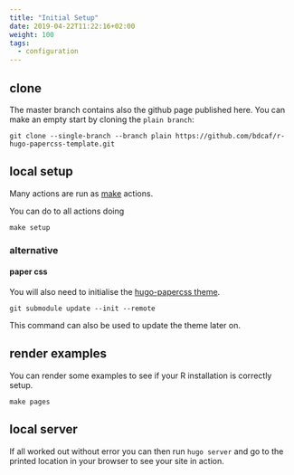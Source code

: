 ```yaml
---
title: "Initial Setup"
date: 2019-04-22T11:22:16+02:00
weight: 100
tags:
  - configuration
---
```


## clone
The master branch contains also the github page published here.
You can make an empty start by cloning the `plain branch`:

```
git clone --single-branch --branch plain https://github.com/bdcaf/r-hugo-papercss-template.git
```

## local setup
Many actions are run as [make](https://www.gnu.org/software/make/) actions.

You can do to all actions doing

```
make setup
```

### alternative
#### paper css
You will also need to initialise the [hugo-papercss theme](https://papercss-hugo-theme.netlify.com).

```
git submodule update --init --remote
```

This command can also be used to update the theme later on.

## render examples

You can render some examples to see if your R installation is correctly setup.

``` 
make pages
```

## local server

If all worked out without error you can then run `hugo server`
and go to the printed location in your browser to see your site in action.
